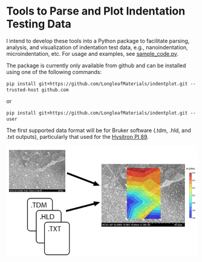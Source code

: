 # Tools to Parse and Plot Indentation Testing Data
I intend to develop these tools into a Python package to facilitate parsing, analysis, and visualization of indentation test data, e.g., nanoindentation, microindentation, etc. For usage and examples, see [sample_code.py](https://github.com/LongleafMaterials/indentplot/blob/main/examples/sample_code.py).

The package is currently only available from github and can be installed using one of the following commands:
```
pip install git+https://github.com/LongleafMaterials/indentplot.git --trusted-host github.com
```
or
```
pip install git+https://github.com/LongleafMaterials/indentplot.git --user
```

The first supported data format will be for Bruker software (.tdm, .hld, and .txt outputs), particularly that used for the [Hysitron PI 89](https://www.bruker.com/en/products-and-solutions/test-and-measurement/nanomechanical-instruments-for-sem-tem/hysitron-pi-89-sem-picoindenter.html).

![](/assets/readme_img1.png)
